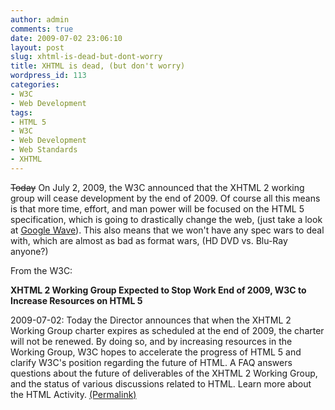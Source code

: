 ```yaml
---
author: admin
comments: true
date: 2009-07-02 23:06:10
layout: post
slug: xhtml-is-dead-but-dont-worry
title: XHTML is dead, (but don't worry)
wordpress_id: 113
categories:
- W3C
- Web Development
tags:
- HTML 5
- W3C
- Web Development
- Web Standards
- XHTML
---
```


<strike>Today</strike> On July 2, 2009, the W3C announced that the XHTML 2 working group will cease development by the end of 2009. Of course all this means is that more time, effort, and man power will be focused on the HTML 5 specification, which is going to drastically change the web, (just take a look at [Google Wave](http://wave.google.com/)). This also means that we won't have any spec wars to deal with, which are almost as bad as format wars, (HD DVD vs. Blu-Ray anyone?)

From the W3C:

**XHTML 2 Working Group Expected to Stop Work End of 2009, W3C to Increase Resources on HTML 5**

2009-07-02: Today the Director announces that when the XHTML 2 Working Group charter expires as scheduled at the end of 2009, the charter will not be renewed. By doing so, and by increasing resources in the Working Group, W3C hopes to accelerate the progress of HTML 5 and clarify W3C's position regarding the future of HTML. A FAQ answers questions about the future of deliverables of the XHTML 2 Working Group, and the status of various discussions related to HTML. Learn more about the HTML Activity. [(Permalink)](http://www.w3.org/News/2009#item119)
